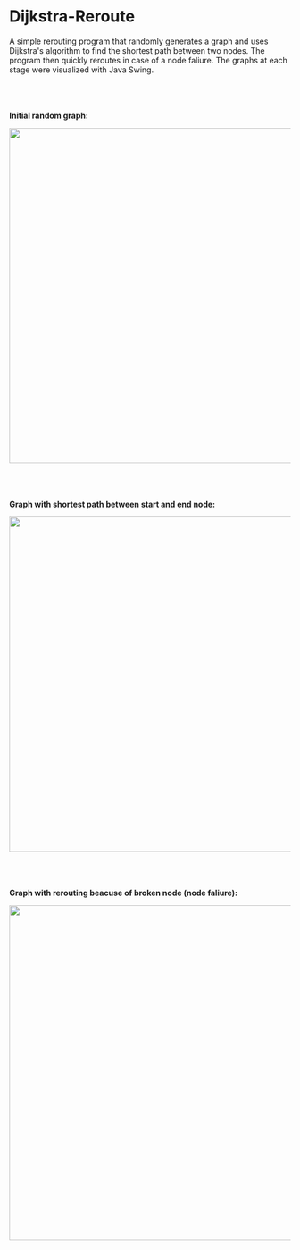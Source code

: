 # Dijkstra-Reroute
A simple rerouting program that randomly generates a graph and uses Dijkstra's algorithm to find the shortest path 
between two nodes. The program then quickly reroutes in case of a node faliure. The graphs at each stage were visualized with Java Swing.

</br></br></br>
**Initial random graph:**

<img src="https://github.com/ad8454/Djikastra-Reroute/blob/master/reroute1.JPG" width="600">


</br></br></br>
**Graph with shortest path between start and end node:**

<img src="https://github.com/ad8454/Djikastra-Reroute/blob/master/reroute2.JPG" width="600">


</br></br></br>
**Graph with rerouting beacuse of broken node (node faliure):**

<img src="https://github.com/ad8454/Djikastra-Reroute/blob/master/reroute3.JPG" width="600">
